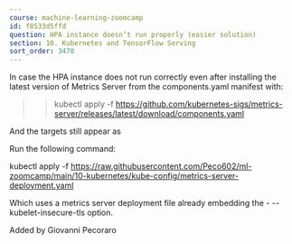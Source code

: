 ```yaml
---
course: machine-learning-zoomcamp
id: f8533d5ffd
question: HPA instance doesn’t run properly (easier solution)
section: 10. Kubernetes and TensorFlow Serving
sort_order: 3470
---
```


In case the HPA instance does not run correctly even after installing the latest version of Metrics Server from the components.yaml manifest with:

>>kubectl apply -f https://github.com/kubernetes-sigs/metrics-server/releases/latest/download/components.yaml

And the targets still appear as <unknown>

Run the following command:

kubectl apply -f https://raw.githubusercontent.com/Peco602/ml-zoomcamp/main/10-kubernetes/kube-config/metrics-server-deployment.yaml

Which uses a metrics server deployment file already embedding the - --kubelet-insecure-tls option.

Added by Giovanni Pecoraro

